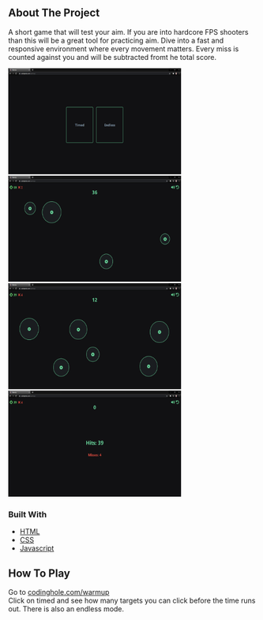 <!-- ABOUT THE PROJECT -->
## About The Project

A short game that will test your aim. If you are into hardcore FPS shooters 
than this will be a great tool for practicing aim. Dive into a fast and responsive environment where
every movement matters. Every miss is counted against you and will be subtracted fromt he total score.

<a href="https://www.codinghole.com/warmup" align="left">
    <img src="images/image1.png" alt="Logo" width="350" height="215">
    <img src="images/image2.png" alt="Logo" width="350" height="215">
    <img src="images/image3.png" alt="Logo" width="350" height="215">
    <img src="images/image4.png" alt="Logo" width="350" height="215">
</a>

### Built With

* [HTML](https://www.w3schools.com/html)
* [CSS](https://www.w3schools.com/css)
* [Javascript](https://www.w3schools.com/js)

## How To Play
Go to [codinghole.com/warmup](https://www.codinghole.com/warmup) <br/>
Click on timed and see how many targets you can click
before the time runs out. There is also an endless mode.
